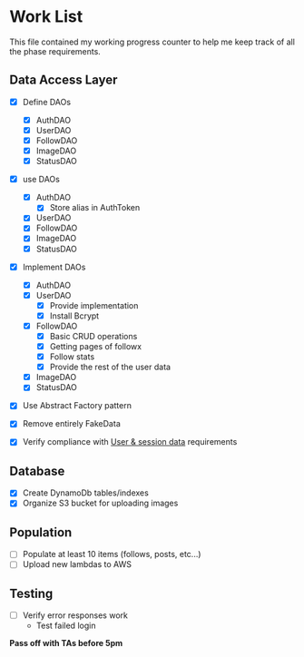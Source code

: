 # Work List

This file contained my working progress counter to help me keep track of all the phase requirements.

## Data Access Layer

- [x] Define DAOs
  - [x] AuthDAO
  - [x] UserDAO
  - [x] FollowDAO
  - [x] ImageDAO
  - [x] StatusDAO
- [x] use DAOs
  - [x] AuthDAO
    - [x] Store alias in AuthToken
  - [x] UserDAO
  - [x] FollowDAO
  - [x] ImageDAO
  - [x] StatusDAO
- [x] Implement DAOs
  - [x] AuthDAO
  - [x] UserDAO
    - [x] Provide implementation
    - [x] Install Bcrypt
  - [x] FollowDAO
    - [x] Basic CRUD operations
    - [x] Getting pages of followx
    - [x] Follow stats
    - [x] Provide the rest of the user data
  - [x] ImageDAO
  - [x] StatusDAO
- [x] Use Abstract Factory pattern
- [x] Remove entirely FakeData
- [x] Verify compliance with [User & session data](https://byu.instructure.com/courses/27157/pages/course-project-2) requirements


## Database

- [x] Create DynamoDb tables/indexes
- [x] Organize S3 bucket for uploading images

## Population

- [ ] Populate at least 10 items (follows, posts, etc...)
- [ ] Upload new lambdas to AWS

## Testing

- [ ] Verify error responses work
  - Test failed login

**Pass off with TAs before 5pm**
